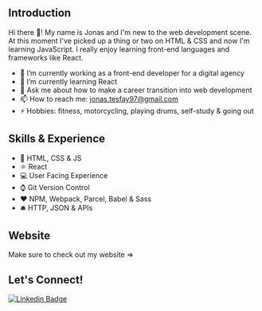 ## Introduction

Hi there 👋! My name is Jonas and I'm new to the web development scene. At this moment I've picked up a thing or two on HTML & CSS and now I'm learning JavaScript. I really enjoy learning front-end languages and frameworks like React.

- 🔭 I’m currently working as a front-end developer for a digital agency
- 🌱 I’m currently learning React
- 💬 Ask me about how to make a career transition into web development
- 📫 How to reach me: jonas.tesfay97@gmail.com
- ⚡ Hobbies: fitness, motorcycling, playing drums, self-study & going out

## Skills & Experience
- 🔑 HTML, CSS & JS
- ⚛ React
- 💻 User Facing Experience
- ⌚ Git Version Control
- ❤️ NPM, Webpack, Parcel, Babel & Sass
- 🛎️ HTTP, JSON & APIs

## Website
Make sure to check out my website =>

## Let's Connect!
[![Linkedin Badge](https://img.shields.io/badge/-Jonas-0e76a8?style=flat&labelColor=0e76a8&logo=linkedin&logoColor=white)](https://www.linkedin.com/in/jonas-tesfay-963557173/) 
